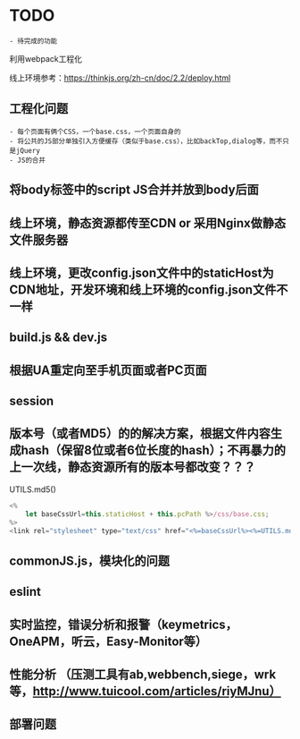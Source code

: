 # TODO
	- 待完成的功能


利用webpack工程化

线上环境参考：https://thinkjs.org/zh-cn/doc/2.2/deploy.html


## 工程化问题
	- 每个页面有俩个CSS，一个base.css，一个页面自身的
	- 将公共的JS部分单独引入方便缓存（类似于base.css），比如backTop,dialog等，而不只是jQuery
	- JS的合并

## 将body标签中的script JS合并并放到body后面


## 线上环境，静态资源都传至CDN or 采用Nginx做静态文件服务器
## 线上环境，更改config.json文件中的staticHost为CDN地址，开发环境和线上环境的config.json文件不一样
## build.js  &&  dev.js


## 根据UA重定向至手机页面或者PC页面

## session


## 版本号（或者MD5）的的解决方案，根据文件内容生成hash（保留8位或者6位长度的hash）；不再暴力的上一次线，静态资源所有的版本号都改变？？？
UTILS.md5()

```javascript
<%
	let baseCssUrl=this.staticHost + this.pcPath %>/css/base.css;
%>
<link rel="stylesheet" type="text/css" href="<%=baseCssUrl%><%=UTILS.md5()%>">
```


## commonJS.js，模块化的问题


## eslint


## 实时监控，错误分析和报警（keymetrics，OneAPM，听云，Easy-Monitor等）


## 性能分析 （压测工具有ab,webbench,siege，wrk等，http://www.tuicool.com/articles/riyMJnu）


## 部署问题